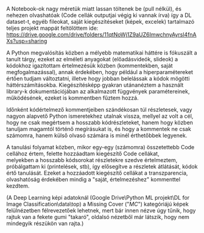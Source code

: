 A Notebook-ok nagy méretük miatt lassan töltenek be (pull nélkül), és nehezen olvashatóak (Code cellák outputjai végig ki vannak írva)
így a DL dataset-t, egyéb fileokat, saját kiegészítéseket (képek, excelek) tartalmazó teljes projekt mappát feltölöttem ide:
https://drive.google.com/drive/folders/11qtNoWj1Z9aUZ6ImwchnyAyrsl4fnAXs?usp=sharing

A Python megvalósítás közben a mélyebb matematikai háttére is fókuszált a tanult tárgy, ezeket az elméleti anyagokat (előadásvideók, slideok)
a kódokhoz igazítottam értelmezésük közben (kommentekben, saját megfogalmazással), annak érdekében,
hogy például a hiperparamétereket értően tudjam változtatni, illetve hogy jobban belelássak a kódok mögötti háttérszámításokba.
Kiegészítésképp gyakran utánanéztem a használt library-k dokumentációjában az alkalmazott függvények paramétereinek, működésének, 
ezeket is kommentben fűztem hozzá.

Időnként kódértelmező kommentjeiben szándékosan túl részletesek, vagy nagyon alapvető Python ismeretekhez utalnak vissza,
mellyel az volt a cél, hogy ne csak megértsem a hosszabb kódrészleteket, hanem hogy közben tanuljam magamtól történő megírásukat is,
és hogy a kommentek ne csak számomra, hanem külső olvasó számára is minél érthetőbbek legyenek.

A tanulási folyamat közben, mikor egy-egy (számomra) összetettebb Code cellához értem, felette hozzáadtam kiegészítő Code cellákat,  
melyekben a hosszabb kódsorokat részletekre szedve értelmeztem, próbálgattam ki (printelések, stb), így elősegítve a részletek átlátását, 
kódok értő tanulását.
Ezeket a hozzáadott kiegészítő cellákat a transzparencia, olvashatóság érdekében mindig a "saját, értelmezéshez" kommenttel kezdtem.

(A Deep Learning képi adatoknál (Google Drive\Python ML projekt\DL for Image Classification\data\top) a Missing Cover ("_MC_") kategóriájú képek felülnézetben 
félrevezetőek lehetnek, mert bár innen nézve úgy tűnik, hogy rajtuk van a fekete gumi "takaró", oldalsó nézetből már látszik, hogy nem mindegyik részükön van rajta.)
